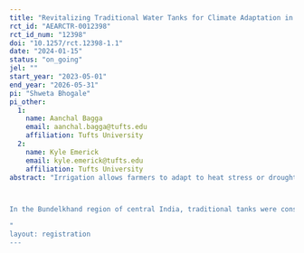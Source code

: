 ```yaml
---
title: "Revitalizing Traditional Water Tanks for Climate Adaptation in India"
rct_id: "AEARCTR-0012398"
rct_id_num: "12398"
doi: "10.1257/rct.12398-1.1"
date: "2024-01-15"
status: "on_going"
jel: ""
start_year: "2023-05-01"
end_year: "2026-05-31"
pi: "Shweta Bhogale"
pi_other:
  1:
    name: Aanchal Bagga
    email: aanchal.bagga@tufts.edu
    affiliation: Tufts University
  2:
    name: Kyle Emerick
    email: kyle.emerick@tufts.edu
    affiliation: Tufts University
abstract: "Irrigation allows farmers to adapt to heat stress or droughts. However, the threat of groundwater depletion and uneven access to irrigation make it an incomplete adaptation response. This project assesses how public goods, like water reservoirs that enhance widespread irrigation access through collecting and storing rainwater, can facilitate climate adaptation. We test the effectiveness of such tanks by studying the constraints they face from farmers' irrigation responses and other input markets like water and labor. 

In the Bundelkhand region of central India, traditional tanks were constructed centuries ago to store rainwater for irrigation during the next dry season. The tanks have accumulated silt over time reducing their capacity and ability to source water in the dry season. Our intervention will deepen these tanks to improve their volume and facilitate underground drainage of harvested water. Farmers can access this water directly from the tank through pumps or increased water levels in their wells. This intervention could either equip farmers with the necessary irrigation to improve their productivity and mitigate the negative effects of climate shocks, or, it could lead farmers to undo the positive effects of the tank by disproportionately increasing water extraction as a response to the increased water supply. The effects of the tank may also be susceptible to "elite capture" through large farmers using costly equipment to monopolize the resource in the local water market. Therefore, we also evaluate how an individually targeted intervention like training on conservative and climate-robust agriculture affects the resilience, productivity, and efficiency of groundwater use. Our design tests the extent to which the training can substitute or complement the tank renovation intervention. Last, we will measure how the tank affects labor supply and demand on the farms and whether this is likely to moderate the effects of the intervention on climate adaptation.
"
layout: registration
---
```



